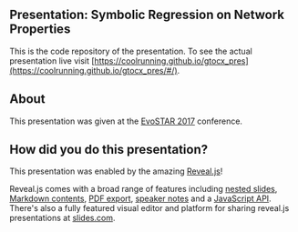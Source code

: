 ## Presentation: Symbolic Regression on Network Properties

This is the code repository of the presentation. To see the actual presentation live visit [https://coolrunning.github.io/gtocx_pres](https://coolrunning.github.io/gtocx_pres/#/).

## About

This presentation was given at the [EvoSTAR 2017](http://www.evostar.org/2017/) conference.

## How did you do this presentation?

This presentation was enabled by the amazing [Reveal.js](http://revealjs.com/)!

Reveal.js comes with a broad range of features including [nested slides](https://github.com/hakimel/reveal.js#markup), [Markdown contents](https://github.com/hakimel/reveal.js#markdown), [PDF export](https://github.com/hakimel/reveal.js#pdf-export), [speaker notes](https://github.com/hakimel/reveal.js#speaker-notes) and a [JavaScript API](https://github.com/hakimel/reveal.js#api). There's also a fully featured visual editor and platform for sharing reveal.js presentations at [slides.com](https://slides.com?ref=github).